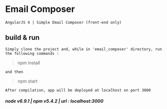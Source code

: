 # Email Composer

	AngularJS 4 | Simple Email Composer (front-end only)

## build & run

	Simply clone the project and, while in 'email_composer' directory, run the following commands : 

> npm install

	and then

> npm start

	After compilation, app will be deployed at localhost on port 3000

##### 	node v6.9.1 | npm v5.4.2 | url : localhost:3000
